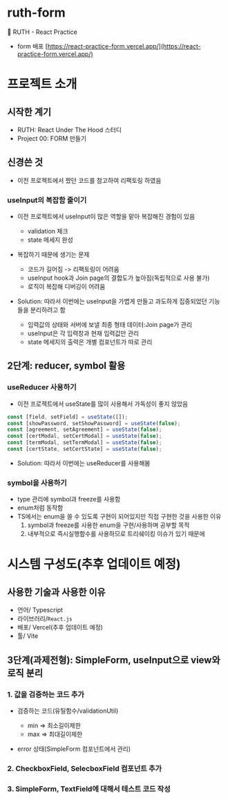 # ruth-form

🌱 RUTH - React Practice

- form 배포 [https://react-practice-form.vercel.app/](https://react-practice-form.vercel.app/)

# 프로젝트 소개
## 시작한 계기
- RUTH: React Under The Hood 스터디
- Project 00: FORM 만들기

<!--
## Project00 구현사항

- [ ] 회원가입 Dummy API 찾아보기
- 이메일(필수), 전화번호(필수), 비밀번호(필수), 비밀번호 확인(필수), 유저네임(필수), 추천인 유저네임(선택), 약관동의 2개(필수), 마케팅동의 1개(선택)
- 동의는 모두 동의 기능이 있어야 됨
- 페이지네이션: 회원가입하기 → Form → 가입 완료 메시지
- 이메일 validation (format)
  - 형식이 맞지 않음
  - 중복 확인
- 전화번호 validation (format)
  - 형식이 맞지 않음 (숫자 2or3, 4, 4)
  - 중복 확인
- 추천인 유저네임
  - 유효한지 확인
- 비밀번호
  - [ ] 비밀번호 형식(min8, 영대소문자, 숫자 필수) - 구글 참고 @Sarang Choi 2022년 5월 27일 오전 9:00
  - 비밀번호 확인이 일치한지
- 회원가입 축하 메시지(`유저네임` 님)


# 실행 화면(추후 업데이트 예정)

# 실행 방법(추후 업데이트 예정)
-->

## 신경쓴 것
- 이전 프로젝트에서 짰던 코드를 참고하여 리팩토링 하였음

### useInput의 복잡함 줄이기
- 이전 프로젝트에서 useInput이 많은 역할을 맡아 복잡해진 경험이 있음

  - validation 체크
  - state 메세지 완성

- 복잡하기 때문에 생기는 문제

  - 코드가 길어짐 -> 리팩토링이 어려움
  - useInput hook과 Join page의 결합도가 높아짐(독립적으로 사용 불가)
  - 로직이 복잡해 디버깅이 어려움

- Solution: 따라서 이번에는 useInput을 가볍게 만들고 과도하게 집중되었던 기능들을 분리하려고 함
  - 입력값의 상태와 서버에 보낼 최종 형태 데이터:Join page가 관리
  - useInput은 각 입력창과 현재 입력값만 관리
  - state 메세지의 출력은 개별 컴포넌트가 따로 관리

## 2단계: reducer, symbol 활용
### useReducer 사용하기

- 이전 프로젝트에서 useState를 많이 사용해서 가독성이 좋지 않았음

```js
const [field, setField] = useState([]);
const [showPassword, setShowPassword] = useState(false);
const [agreement, setAgreement] = useState(false);
const [certModal, setCertModal] = useState(false);
const [termModal, setTermModal] = useState(false);
const [certState, setCertState] = useState(false);
```

- Solution: 따라서 이번에는 useReducer를 사용해봄

### symbol을 사용하기

- type 관리에 symbol과 freeze를 사용함
- enum처럼 동작함
- TS에서는 enum을 쓸 수 있도록 구현이 되어있지만 직접 구현한 것을 사용한 이유
  1.  symbol과 freeze를 사용한 enum을 구현/사용하며 공부할 목적
  2.  내부적으로 즉시실행함수를 사용하므로 트리쉐이킹 이슈가 있기 때문에

# 시스템 구성도(추후 업데이트 예정)

## 사용한 기술과 사용한 이유

- 언어/ Typescript
- 라이브러리/`React.js`
- 배포/ Vercel(추후 업데이트 예정)
- 툴/ Vite
<!--

# 저작권 및 라이선스(추후 업데이트 예정)

# 버그 및 기능 요청(추후 업데이트 예정)



# 기여자 정보

- [humonnom](https://github.com/humonnom)

---
-->

## 3단계(과제전형): SimpleForm, useInput으로 view와 로직 분리

### 1. 값을 검증하는 코드 추가

- 검증하는 코드(유틸함수/validationUtil)

  - min => 최소길이제한
  - max => 최대길이제한

- error 상태(SimpleForm 컴포넌트에서 관리)

### 2. CheckboxField, SelecboxField 컴포넌트 추가

### 3. SimpleForm, TextField에 대해서 테스트 코드 작성
